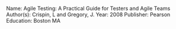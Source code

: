 
Name:  Agile Testing: A Practical Guide for Testers and Agile Teams
Author(s):  Crispin, L and Gregory, J.
Year:  2008
Publisher:  Pearson Education: Boston MA